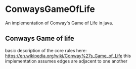 # ConwaysGameOfLife
An implementation of Conway's Game of Life in java.

## Conways Game of life
basic description of the core rules here: https://en.wikipedia.org/wiki/Conway%27s_Game_of_Life
this implementation assumes edges are adjacent to one another 

